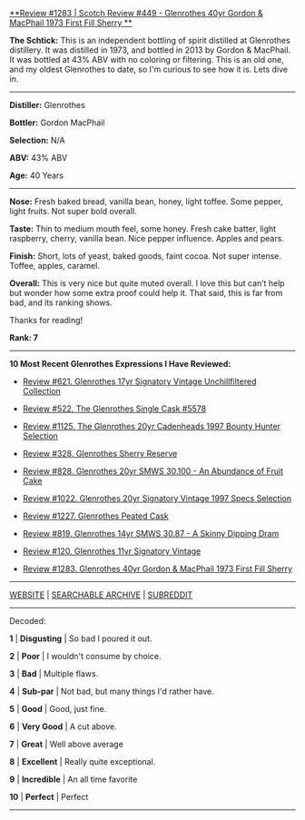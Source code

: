 
[**Review #1283 | Scotch Review #449 - Glenrothes 40yr Gordon & MacPhail 1973 First Fill Sherry **]( https://t8ke.review/review-1283-glenrothes-40yr-gordon-macphail-1973-first-fill-sherry)

**The Schtick:** This is an independent bottling of spirit distilled at Glenrothes distillery. It was distilled in 1973, and bottled in 2013 by Gordon & MacPhail. It was bottled at 43% ABV with no coloring or filtering. This is an old one, and my oldest Glenrothes to date, so I'm curious to see how it is. Lets dive in. 

-----

**Distiller:** Glenrothes

**Bottler:** Gordon MacPhail

**Selection:** N/A

**ABV:**  43% ABV

**Age:** 40 Years 

-----

**Nose:**  Fresh baked bread, vanilla bean, honey, light toffee. Some pepper, light fruits. Not super bold overall. 

**Taste:** Thin to medium mouth feel, some honey. Fresh cake batter, light raspberry, cherry, vanilla bean. Nice pepper influence. Apples and pears. 

**Finish:** Short, lots of yeast, baked goods, faint cocoa. Not super intense. Toffee, apples, caramel. 

**Overall:** This is very nice but quite muted overall. I love this but can’t help but wonder how some extra proof could help it. That said, this is far from bad, and its ranking shows. 

Thanks for reading!

**Rank: 7**

----- 

**10 Most Recent Glenrothes Expressions I Have Reviewed:** 

- [Review #621. Glenrothes 17yr Signatory Vintage Unchillfiltered Collection]( https://t8ke.review/review-621-glenrothes-17yr-signatory-ucf/) 

- [Review #522. The Glenrothes Single Cask #5578]( https://t8ke.review/review-522-glenrothes-single-cask-5578/) 

- [Review #1125. The Glenrothes 20yr Cadenheads 1997 Bounty Hunter Selection]( https://t8ke.review/review-1125-the-glenrothes-20yr-cadenheads-1997-bounty-hunter-selection/) 

- [Review #328. Glenrothes Sherry Reserve]( https://t8ke.review/review-328-glenrothes-sherry-cask-reserve/) 

- [Review #828. Glenrothes 20yr SMWS 30.100 - An Abundance of Fruit Cake]( https://t8ke.review/review-828-scotch-malt-whisky-society-30-100-the-glenrothes-20yr-an-abundance-of-fruit-cake/) 

- [Review #1022. Glenrothes 20yr Signatory Vintage 1997 Specs Selection]( https://t8ke.review/review-1022-the-glenrothes-20yr-signatory-vintage-1997-specs-selection/) 

- [Review #1227. Glenrothes Peated Cask]( https://t8ke.review/review-1227-glenrothes-peated-cask) 

- [Review #819. Glenrothes 14yr SMWS 30.87 - A Skinny Dipping Dram]( https://t8ke.review/review-819-scotch-malt-whisky-society-30-87-glenrothes-14yr-a-skinny-dipping-dram/) 

- [Review #120. Glenrothes 11yr Signatory Vintage]( https://t8ke.review/review-120-signatory-vintage-glenrothes-11yr/) 

- [Review #1283. Glenrothes 40yr Gordon & MacPhail 1973 First Fill Sherry ]( https://t8ke.review/review-1283-glenrothes-40yr-gordon-macphail-1973-first-fill-sherry) 

-----

[WEBSITE](https://t8ke.review) | [SEARCHABLE ARCHIVE](https://t8ke.review/review-archive/) | [SUBREDDIT](https://reddit.com/r/t8kereviews)

-----

Decoded:

**1** | **Disgusting** | So bad I poured it out.

**2** | **Poor** | I wouldn't consume by choice.

**3** | **Bad** | Multiple flaws.

**4** | **Sub-par** | Not bad, but many things I'd rather have.

**5** | **Good** | Good, just fine.

**6** | **Very Good** | A cut above.

**7** | **Great** | Well above average

**8** | **Excellent** | Really quite exceptional.

**9** | **Incredible** | An all time favorite

**10** | **Perfect** | Perfect

----

